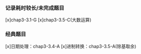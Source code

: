 ### 记录耗时较长/未完成题目
[x]chap3-3.1-G
[x]chap3-3.5-C(大数运算)

### 经典题目
[x]日期处理：chap3-3.4-A
[x]进制转换：chap3-3.5-A(除基取余)
